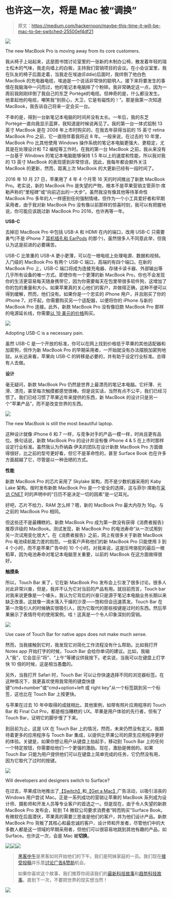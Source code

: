 # 也许这一次，将是 Mac 被“调换”

> 原文：<https://medium.com/hackernoon/maybe-this-time-it-will-be-mac-to-be-switched-25500ef4df21>

![](img/3767093d1decc129f617b71b784947f2.png)

The new MacBook Pro is moving away from its core customers.

我从椅子上站起来，这是图书馆讨论室里的一张新的木制办公椅，散发着年轻的瑞士松木的气味，我走向墙上的白板，主持我们营销项目的会议。在小会议室里，我在队友的椅子后面走着，当我走在埃迪(Eddie)后面时，我绊倒了他白色 MacBook 的充电器电缆，埃迪是一个说话非常快的聪明人。接下来将要发生的事情在我脑海中一闪而过，他的笔记本电脑摔了个粉碎。我非常确定这一点，因为一周前我刚刚绊倒了我自己的东芝 Portégé的电缆。但神奇的是，什么都没发生。他拿起他的电缆，嘲笑我“别担心，大卫，它是有磁性的！”。那是我第一次知道 MacBook，我告诉自己将来一定会买一台。

不幸的是，得到一台新笔记本电脑的时间并没有太长。一年后，我的东芝 Portégé一直向我显示蓝屏，我知道是时候说再见了。我的第一台一体式铝制 13 英寸 MacBook 是在 2008 年上市时购买的，在我去年获得当前的 15 英寸 retina MacBook Pro 之前，它一直陪伴着我将近 8 年。一般来说，在过去的 10 年里，MacBook Pro 比其他使用 Windows 操作系统的笔记本电脑更强大、更稳定，尤其是在处理设计和 T2 编程等工作时。在我的第一台 MacBook 之前，我从来没有一台基于 Windows 的笔记本电脑能够保持 1.5 年以上的速度和性能，所以我对我的 13 英寸 MacBook 的表现感到非常惊讶。因此，我每年都会额外关注 MacBook 的更新，然而，距离上次 MacBook 的大更新已经有一段时间了。

2016 年 10 月 27 日，苹果用了 4 年 4 个月零 16 天的时间推出了新款 MacBook Pro。老实说，新的 MacBook Pro 是失望的产物，根本不是苹果营销主管菲尔·席勒声称的“里程碑”或“向前迈出的一大步”。虽然我没有像其他等待革命性 MacBook Pro 多年的人一样感到任何强制情绪，但作为一个小工具爱好者和早期采用者，由于我对新 MacBook Pro 没有像以前那样的惊喜时刻，我可以有把握地说，你可能应该跳过新 MacBook Pro 2016，也许再等一年。

**USB-C**

去掉旧 MacBook Pro 中包括 USB-A 和 HDMI 在内的端口，改用 USB-C 只需要勇气(不是 iPhone 7 [耳机插孔和 EarPods](http://www.theverge.com/2016/9/7/12838024/apple-iphone-7-plus-headphone-jack-removal-courage) 的那个)，虽然很多人不同意此举，但我认为这是前进的必要痛苦。

USB-C 比笨重的 USB-A 更小更薄，可以在一根电缆上处理电源、数据和视频。入门级的 MacBook Pro 有两个 USB-C 端口，高端的有四个端口。在新的 MacBook Pro 上，USB-C 端口将成为连接充电器、存储卡读卡器、外部输出等几乎所有设备的唯一方式。即使你有一个更薄的新 MacBook Pro，你也不会发现你的生活更容易每天随身携带它，因为你需要每天在包里带很多软件狗，这增加了你的包的重量和大小。如果苹果真的关心他们的客户，并做得正确，这种不便可以得到缓解，然而，他们没有。如果你是一个忠实的 iPhone 用户，并且刚买了你的 iPhone 7，对不起，你需要购买另一个适配器，以便将你的 iPhone 与新的 MacBook Pro 连接。此外，新款 MacBook Pro 没有像旧款 MacBook Pro 那样的电源延长线，你需要[以 19 美元的价格](http://www.apple.com/shop/product/MK122LL/A/power-adapter-extension-cable)购买。

![](img/db7de9672fc26c635ab482b237bdf752.png)

Adopting USB-C is a necessary pain.

虽然 USB-C 是一个开放的标准，你可以在网上找到价格低于苹果的其他适配器和加密狗，但作为新 MacBook Pro 的早期采用者，一开始就没有办法摆脱加密狗地狱。从长远来看，苹果向 USB-C 的转移是必要的，并有助于设定行业标准。总得有人去做。

**设计**

毫无疑问，新款 MacBook Pro 仍然是世界上最漂亮的笔记本电脑。它纤薄、光滑、漂亮，甚至每次触摸都感觉很棒。但是说实话，当然有点不公平，我们已经习惯了。我们已经习惯了苹果近年来提供的东西，新 MacBook 的设计只是另一个“苹果产品”，而不是改变世界的东西。

![](img/90663ece12f619167231985e491526f7.png)

The new MacBook is still the most beautiful laptop.

这种设计就像 iPhone 6 和 7 一样，与竞争对手的产品一模一样，时尚且更有品位。换句话说，新款 MacBook Pro 的设计并没有像 iPhone 4 & 5 在上市时那样设定行业标准。虽然我认为乔纳森·伊夫的团队在设计新款 MacBook Pro 方面做得很好，比之前的型号更好看，但它不是革命性的，甚至 Surface Book 也在许多方面超越了它，尽管是以一种丑陋的方式。

**性能**

新款 MacBook Pro 的芯片采用了 Skylake 架构，而不是少数机器采用的 Kaby Lake 架构。按时发布新款 MacBook Pro 是一个安全的选择，这与菲尔·席勒在[采访 CNET](https://www.cnet.com/special-reports/does-the-mac-still-matter/) 时的声明中的“日历不是决定一切的因素”是一记耳光。

好吧，芯片不给力，RAM 怎么样？嗯，新的 MacBook Pro 最大内存为 16g，与之前的 MacBook Pro 相同。

但这些还不是最糟糕的。新款 MacBook Pro 成为第一款没有获得《消费者报告》推荐评级的 MacBook。测试发现，新 MacBook Pro 的电池寿命“从一次试用到另一次试用变化很大”。在《消费者报告》之前，网上有很多关于新款 MacBook Pro 电池续航能力差的抱怨。一些客户声称他们的新 MacBook Pro 只能使用 3 到 4 个小时，而不是苹果广告中的 10 个小时。对我来说，这是压垮骆驼的最后一根稻草，因为电池寿命对笔记本电脑至关重要，以前的 MacBook 在这方面做得很好。

**触摸条**

所以，Touch Bar 来了，它在新 MacBook Pro 发布会上引发了很多讨论。很多人对此非常兴奋，但是，我并不认为它对当前的产品有用。就目前而言，Touch bar 对我来说更像是一个噱头，我认为它背后的兴奋只是源于笔记本电脑业务长期以来缺乏改善。这就像一滴水落入干燥的沙漠——饱和但会迅速蒸发。Touch Bar 在第一次吸引人的时候确实很吸引人，因为它取代的那些按键是过时的东西。然后苹果展示了表情符号的使用案例。哇！这真是一个令人印象深刻的营销。

![](img/a14b3f2a21c6abc48afec7ffdfba4731.png)

Use case of Touch Bar for native apps does not make much sense.

然而，当我接触到它时，我发现它对简化工作流程没有什么帮助。比如我打开 Notes app 开始打字的时候，Touch Bar 会给你单词的建议。比如，我输入“我”，它会显示“将”、“上午”等建议供我按下。老实说，当我可以在键盘上打字快 10 倍的时候，这是相当愚蠢的。

另外，当我打开 Safari 时，Touch Bar 可以让你快速选择不同的浏览器标签。在这种情况下，我更喜欢使用我常用的键盘快捷键“cmd+number”或“cmd+option+left 或 right key”从一个标签跳到另一个标签，这也比在 Touch Bar 上按更快。

与苹果在过去 10 年中取得的成就相比，其他案例，如带有照片应用程序的 Touch Bar 和 Final Cut Pro，都是相当糟糕的 UX。苹果是用户体验的先行者，但有了 Touch Bar，证明它的脚步慢了下来。

到目前为止，这是 UX 在 Touch Bar 上的情况，然而，未来仍然没有定义。我期待着更多的应用程序与 Touch Bar 集成，以提供比苹果公司的原生应用程序更好的体验。关键是，如果你想让用户从键盘上抬起手，移动到 Touch Bar 上的任何一个特定按钮，你需要给他们一个更强的激励。现在，激励是微弱的。如果 Touch Bar 只能为用户提供他们可以在键盘上简单完成的任务，它仍然没有用，因为它取代了过时的按键。

![](img/4412023013ec9e0b7845b4f0ebb55d4d.png)

Will developers and designers switch to Surface?

在过去，苹果成功地推出了[【Switch】](https://www.youtube.com/watch?v=VHid1bcf1sM)和[【Get a Mac】](http://www.adweek.com/adfreak/apples-get-mac-complete-campaign-130552)广告活动，以吸引沮丧的 Windows 用户尝试 Mac。正是一系列成功的营销让苹果的 MacBook 系列成为设计师、摄影师和开发人员等专业客户的首选之一。但是现在，由于令人失望的新款 MacBook Pro 发布会，轮到 T4 微软公司要求消费者“转而购买”Surface Book。有微软在后面潜伏，苹果真的需要三思谁是他们的客户，并为他们设计产品。新款 MacBook Pro 背叛了其核心和最忠诚的客户、设计师和开发者，尽管他们中的大多数人都是这一领域的早期采用者，但他们可以很容易地跳到其他有趣的产品，如 Surface。也许这一次，会是 Mac 被**切换**。

[![](img/50ef4044ecd4e250b5d50f368b775d38.png)](http://bit.ly/HackernoonFB)[![](img/979d9a46439d5aebbdcdca574e21dc81.png)](https://goo.gl/k7XYbx)[![](img/2930ba6bd2c12218fdbbf7e02c8746ff.png)](https://goo.gl/4ofytp)

> [黑客中午](http://bit.ly/Hackernoon)是黑客如何开始他们的下午。我们是阿妹家庭的一员。我们现在[接受投稿](http://bit.ly/hackernoonsubmission)并乐意[讨论广告&赞助](mailto:partners@amipublications.com)机会。
> 
> 如果你喜欢这个故事，我们推荐你阅读我们的[最新科技故事](http://bit.ly/hackernoonlatestt)和[趋势科技故事](https://hackernoon.com/trending)。直到下一次，不要把世界的现实想当然！

![](img/be0ca55ba73a573dce11effb2ee80d56.png)